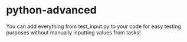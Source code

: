 # python-advanced

You can add everything from test_input.py to your code for easy testing purposes without manually inputting values from tasks!
